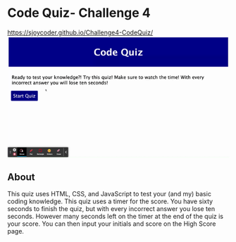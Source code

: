 # Code Quiz- Challenge 4

https://sjoycoder.github.io/Challenge4-CodeQuiz/
![Code Quiz Mockup](./Assets/Code%20Quiz%20Home.gif)

## About
This quiz uses HTML, CSS, and JavaScript to test your (and my) basic coding knowledge. This quiz uses a timer for the score. You have sixty seconds to finish the quiz, but with every incorrect answer you lose ten seconds. However many seconds left on the timer at the end of the quiz is your score. You can then input your initials and score on the High Score page. 
